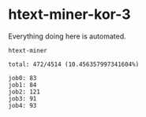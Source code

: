 # htext-miner-kor-3

Everything doing here is automated.

```
htext-miner

total: 472/4514 (10.456357997341604%)

job0: 83
job1: 84
job2: 121
job3: 91
job4: 93
```